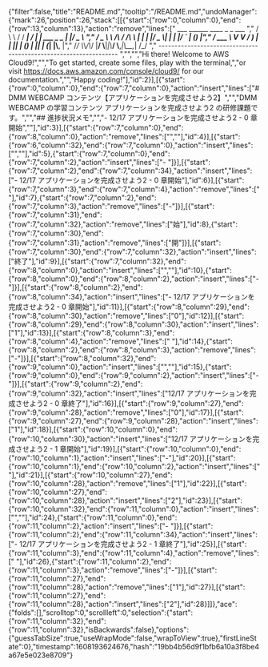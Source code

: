 {"filter":false,"title":"README.md","tooltip":"/README.md","undoManager":{"mark":26,"position":26,"stack":[[{"start":{"row":0,"column":0},"end":{"row":13,"column":13},"action":"remove","lines":["         ___        ______     ____ _                 _  ___  ","        / \\ \\      / / ___|   / ___| | ___  _   _  __| |/ _ \\ ","       / _ \\ \\ /\\ / /\\___ \\  | |   | |/ _ \\| | | |/ _` | (_) |","      / ___ \\ V  V /  ___) | | |___| | (_) | |_| | (_| |\\__, |","     /_/   \\_\\_/\\_/  |____/   \\____|_|\\___/ \\__,_|\\__,_|  /_/ "," ----------------------------------------------------------------- ","","","Hi there! Welcome to AWS Cloud9!","","To get started, create some files, play with the terminal,","or visit https://docs.aws.amazon.com/console/cloud9/ for our documentation.","","Happy coding!"],"id":2}],[{"start":{"row":0,"column":0},"end":{"row":7,"column":0},"action":"insert","lines":["# DMM WEBCAMP コンテンツ【アプリケーションを完成させよう2】","","DMM WEBCAMP の学習コンテンツ アプリケーションを完成させよう2 の研修課題です。","","## 進捗状況メモ","","- 12/17 アプリケーションを完成させよう2 - 0 章開始",""],"id":3}],[{"start":{"row":7,"column":0},"end":{"row":8,"column":0},"action":"remove","lines":["",""],"id":4}],[{"start":{"row":6,"column":32},"end":{"row":7,"column":0},"action":"insert","lines":["",""],"id":5},{"start":{"row":7,"column":0},"end":{"row":7,"column":2},"action":"insert","lines":["- "]}],[{"start":{"row":7,"column":2},"end":{"row":7,"column":34},"action":"insert","lines":["- 12/17 アプリケーションを完成させよう2 - 0 章開始"],"id":6}],[{"start":{"row":7,"column":3},"end":{"row":7,"column":4},"action":"remove","lines":[" "],"id":7},{"start":{"row":7,"column":2},"end":{"row":7,"column":3},"action":"remove","lines":["-"]}],[{"start":{"row":7,"column":31},"end":{"row":7,"column":32},"action":"remove","lines":["始"],"id":8},{"start":{"row":7,"column":30},"end":{"row":7,"column":31},"action":"remove","lines":["開"]}],[{"start":{"row":7,"column":30},"end":{"row":7,"column":32},"action":"insert","lines":["終了"],"id":9}],[{"start":{"row":7,"column":32},"end":{"row":8,"column":0},"action":"insert","lines":["",""],"id":10},{"start":{"row":8,"column":0},"end":{"row":8,"column":2},"action":"insert","lines":["- "]}],[{"start":{"row":8,"column":2},"end":{"row":8,"column":34},"action":"insert","lines":["- 12/17 アプリケーションを完成させよう2 - 0 章開始"],"id":11}],[{"start":{"row":8,"column":29},"end":{"row":8,"column":30},"action":"remove","lines":["0"],"id":12}],[{"start":{"row":8,"column":29},"end":{"row":8,"column":30},"action":"insert","lines":["1"],"id":13}],[{"start":{"row":8,"column":3},"end":{"row":8,"column":4},"action":"remove","lines":[" "],"id":14},{"start":{"row":8,"column":2},"end":{"row":8,"column":3},"action":"remove","lines":["-"]}],[{"start":{"row":8,"column":32},"end":{"row":9,"column":0},"action":"insert","lines":["",""],"id":15},{"start":{"row":9,"column":0},"end":{"row":9,"column":2},"action":"insert","lines":["- "]}],[{"start":{"row":9,"column":2},"end":{"row":9,"column":32},"action":"insert","lines":["12/17 アプリケーションを完成させよう2 - 0 章終了"],"id":16}],[{"start":{"row":9,"column":27},"end":{"row":9,"column":28},"action":"remove","lines":["0"],"id":17}],[{"start":{"row":9,"column":27},"end":{"row":9,"column":28},"action":"insert","lines":["1"],"id":18}],[{"start":{"row":10,"column":0},"end":{"row":10,"column":30},"action":"insert","lines":["12/17 アプリケーションを完成させよう2 - 1 章開始"],"id":19}],[{"start":{"row":10,"column":0},"end":{"row":10,"column":1},"action":"insert","lines":["-"],"id":20}],[{"start":{"row":10,"column":1},"end":{"row":10,"column":2},"action":"insert","lines":[" "],"id":21}],[{"start":{"row":10,"column":27},"end":{"row":10,"column":28},"action":"remove","lines":["1"],"id":22}],[{"start":{"row":10,"column":27},"end":{"row":10,"column":28},"action":"insert","lines":["2"],"id":23}],[{"start":{"row":10,"column":32},"end":{"row":11,"column":0},"action":"insert","lines":["",""],"id":24},{"start":{"row":11,"column":0},"end":{"row":11,"column":2},"action":"insert","lines":["- "]}],[{"start":{"row":11,"column":2},"end":{"row":11,"column":34},"action":"insert","lines":["- 12/17 アプリケーションを完成させよう2 - 1 章終了"],"id":25}],[{"start":{"row":11,"column":3},"end":{"row":11,"column":4},"action":"remove","lines":[" "],"id":26},{"start":{"row":11,"column":2},"end":{"row":11,"column":3},"action":"remove","lines":["-"]}],[{"start":{"row":11,"column":27},"end":{"row":11,"column":28},"action":"remove","lines":["1"],"id":27}],[{"start":{"row":11,"column":27},"end":{"row":11,"column":28},"action":"insert","lines":["2"],"id":28}]]},"ace":{"folds":[],"scrolltop":0,"scrollleft":0,"selection":{"start":{"row":11,"column":32},"end":{"row":11,"column":32},"isBackwards":false},"options":{"guessTabSize":true,"useWrapMode":false,"wrapToView":true},"firstLineState":0},"timestamp":1608193624676,"hash":"19bb4b56d9f1bfb6a10a3f8be4a67e5e023e8709"}